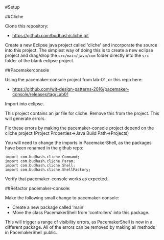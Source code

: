#Setup

##Cliche	

Clone this repository:

- <https://github.com/budhash/cliche.git>

Create a new Eclipse java project called 'cliche' and incorporate the source into this project. The simplest way of doing this is to create a new eclipse project and drag/drop the `src/main/java/com` folder directly into the `src` folder of the blank eclipse project.

##Pacemakerconsole

Using the pacemaker-console project from  lab-01, or this repo here:

- <https://github.com/wit-design-patterns-2016/pacemaker-console/releases/tag/Lab01>

Import into eclipse.

This project contains an jar file for cliche. Remove this from the project. This will generate errors.

Fix these errors by making the pacemaker-console project depend on the cliche project (Project Properties->Java Build Path->Projects)

You will need to change the imports in PacemakerShell, as the packages have been renamed in the github repo:

~~~
import com.budhash.cliche.Command;
import com.budhash.cliche.Param;
import com.budhash.cliche.Shell;
import com.budhash.cliche.ShellFactory;
~~~

Verify that pacemaker-console works as expected.


##Refactor pacemaker-console:

Make the following small change to pacemaker-console:

- Create a new package called 'main'
- Move the class PacemakerShell from 'controllers' into this package.

This will trigger a range of visibility errors, as PacemakerShell is now in a different package. All of the errors can be removed by making all methods in PacemakerShell public.


